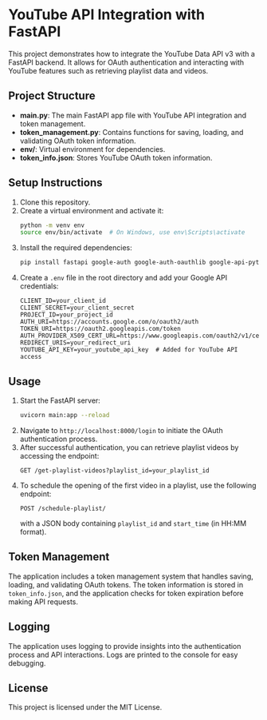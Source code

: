 # YouTube API Integration with FastAPI

This project demonstrates how to integrate the YouTube Data API v3 with a FastAPI backend. It allows for OAuth authentication and interacting with YouTube features such as retrieving playlist data and videos.

## Project Structure

- **main.py**: The main FastAPI app file with YouTube API integration and token management.
- **token_management.py**: Contains functions for saving, loading, and validating OAuth token information.
- **env/**: Virtual environment for dependencies.
- **token_info.json**: Stores YouTube OAuth token information.

## Setup Instructions

1. Clone this repository.
2. Create a virtual environment and activate it:
   ```bash
   python -m venv env
   source env/bin/activate  # On Windows, use env\Scripts\activate
   ```
3. Install the required dependencies:
   ```bash
   pip install fastapi google-auth google-auth-oauthlib google-api-python-client python-dotenv
   ```
4. Create a `.env` file in the root directory and add your Google API credentials:
   ```plaintext
   CLIENT_ID=your_client_id
   CLIENT_SECRET=your_client_secret
   PROJECT_ID=your_project_id
   AUTH_URI=https://accounts.google.com/o/oauth2/auth
   TOKEN_URI=https://oauth2.googleapis.com/token
   AUTH_PROVIDER_X509_CERT_URL=https://www.googleapis.com/oauth2/v1/certs
   REDIRECT_URIS=your_redirect_uri
   YOUTUBE_API_KEY=your_youtube_api_key  # Added for YouTube API access
   ```

## Usage

1. Start the FastAPI server:
   ```bash
   uvicorn main:app --reload
   ```
2. Navigate to `http://localhost:8000/login` to initiate the OAuth authentication process.
3. After successful authentication, you can retrieve playlist videos by accessing the endpoint:
   ```
   GET /get-playlist-videos?playlist_id=your_playlist_id
   ```
4. To schedule the opening of the first video in a playlist, use the following endpoint:
   ```
   POST /schedule-playlist/
   ```
   with a JSON body containing `playlist_id` and `start_time` (in HH:MM format).

## Token Management

The application includes a token management system that handles saving, loading, and validating OAuth tokens. The token information is stored in `token_info.json`, and the application checks for token expiration before making API requests.

## Logging

The application uses logging to provide insights into the authentication process and API interactions. Logs are printed to the console for easy debugging.

## License

This project is licensed under the MIT License.